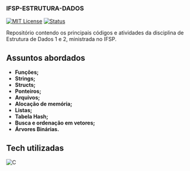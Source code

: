 ### IFSP-ESTRUTURA-DADOS
[![MIT License](https://img.shields.io/badge/License-MIT-green.svg)](https://choosealicense.com/licenses/mit/)  [![Status](https://img.shields.io/badge/Status-Conclu%C3%ADdo-%2322af2e?style=flat)](https://choosealicense.com/licenses/mit/)

Repositório contendo os principais códigos e atividades da disciplina de Estrutura de Dados 1 e 2, ministrada no IFSP.

## Assuntos abordados

- **Funções;**
- **Strings;**
- **Structs;**
- **Ponteiros;**
- **Arquivos;**
- **Alocação de memória;**
- **Listas;**
- **Tabela Hash;**
- **Busca e ordenação em vetores;**
- **Árvores Binárias.**

## Tech utilizadas

![C](https://img.shields.io/badge/C-777BB4?style=for-the-badge&logo=c&logoColor=white)


